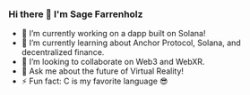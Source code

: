### Hi there 👋 I'm Sage Farrenholz

- 🔭 I’m currently working on a dapp built on Solana!
- 🌱 I’m currently learning about Anchor Protocol, Solana, and decentralized finance.
- 👯 I’m looking to collaborate on Web3 and WebXR.
- 💬 Ask me about the future of Virtual Reality!
- ⚡ Fun fact: C is my favorite language 😎 
